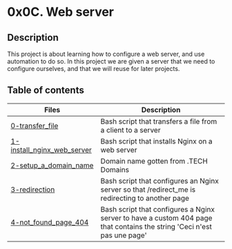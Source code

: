 # 0x0C. Web server

## Description
This project is about learning how to configure a web server, and use automation to do so.
In this project we are given a server that we need to configure ourselves, and that we will reuse for later projects.

## Table of contents
Files | Description
----- | -----------
[0-transfer_file](./0-transfer_file) | Bash script that transfers a file from a client to a server
[1-install_nginx_web_server](./1-install_nginx_web_server) | Bash script that installs Nginx on a web server
[2-setup_a_domain_name](./2-setup_a_domain_name) | Domain name gotten from .TECH Domains
[3-redirection](./3-redirection) | Bash script that configures an Nginx server so that /redirect_me is redirecting to another page
[4-not_found_page_404](./4-not_found_page_404) | Bash script that configures a Nginx server to have a custom 404 page that contains the string 'Ceci n'est pas une page'

